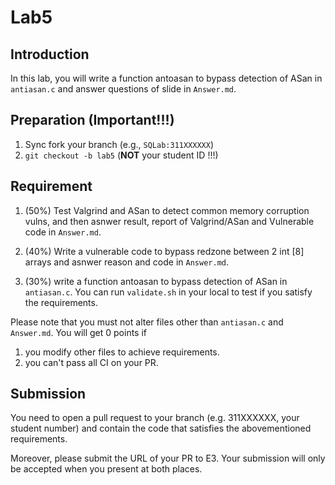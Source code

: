 # Lab5

## Introduction

In this lab, you will write a function antoasan to bypass detection of ASan in `antiasan.c` and answer questions of slide in `Answer.md`.

## Preparation (Important!!!)

1. Sync fork your branch (e.g., `SQLab:311XXXXXX`)
2. `git checkout -b lab5` (**NOT** your student ID !!!)

## Requirement

1. (50%) Test Valgrind and ASan to detect common memory corruption vulns, and then asnwer result, report of Valgrind/ASan and Vulnerable code in `Answer.md`.
2. (40%) Write a vulnerable code to bypass redzone between 2 int [8] arrays and asnwer reason and code in `Answer.md`.

3. (30%) write a function antoasan to bypass detection of ASan in `antiasan.c`.
You can run `validate.sh` in your local to test if you satisfy the requirements.

Please note that you must not alter files other than `antiasan.c` and `Answer.md`. You will get 0 points if

1. you modify other files to achieve requirements.
2. you can't pass all CI on your PR.

## Submission

You need to open a pull request to your branch (e.g. 311XXXXXX, your student number) and contain the code that satisfies the abovementioned requirements.

Moreover, please submit the URL of your PR to E3. Your submission will only be accepted when you present at both places.
